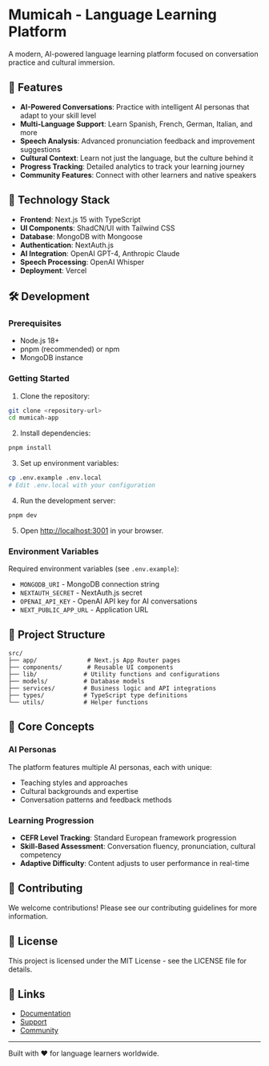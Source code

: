 # Mumicah - Language Learning Platform

A modern, AI-powered language learning platform focused on conversation practice and cultural immersion.

## 🌟 Features

- **AI-Powered Conversations**: Practice with intelligent AI personas that adapt to your skill level
- **Multi-Language Support**: Learn Spanish, French, German, Italian, and more
- **Speech Analysis**: Advanced pronunciation feedback and improvement suggestions
- **Cultural Context**: Learn not just the language, but the culture behind it
- **Progress Tracking**: Detailed analytics to track your learning journey
- **Community Features**: Connect with other learners and native speakers

## 🚀 Technology Stack

- **Frontend**: Next.js 15 with TypeScript
- **UI Components**: ShadCN/UI with Tailwind CSS
- **Database**: MongoDB with Mongoose
- **Authentication**: NextAuth.js
- **AI Integration**: OpenAI GPT-4, Anthropic Claude
- **Speech Processing**: OpenAI Whisper
- **Deployment**: Vercel

## 🛠️ Development

### Prerequisites

- Node.js 18+ 
- pnpm (recommended) or npm
- MongoDB instance

### Getting Started

1. Clone the repository:
```bash
git clone <repository-url>
cd mumicah-app
```

2. Install dependencies:
```bash
pnpm install
```

3. Set up environment variables:
```bash
cp .env.example .env.local
# Edit .env.local with your configuration
```

4. Run the development server:
```bash
pnpm dev
```

5. Open [http://localhost:3001](http://localhost:3001) in your browser.

### Environment Variables

Required environment variables (see `.env.example`):

- `MONGODB_URI` - MongoDB connection string
- `NEXTAUTH_SECRET` - NextAuth.js secret
- `OPENAI_API_KEY` - OpenAI API key for AI conversations
- `NEXT_PUBLIC_APP_URL` - Application URL

## 📁 Project Structure

```
src/
├── app/              # Next.js App Router pages
├── components/       # Reusable UI components
├── lib/             # Utility functions and configurations
├── models/          # Database models
├── services/        # Business logic and API integrations
├── types/           # TypeScript type definitions
└── utils/           # Helper functions
```

## 🎯 Core Concepts

### AI Personas

The platform features multiple AI personas, each with unique:
- Teaching styles and approaches
- Cultural backgrounds and expertise
- Conversation patterns and feedback methods

### Learning Progression

- **CEFR Level Tracking**: Standard European framework progression
- **Skill-Based Assessment**: Conversation fluency, pronunciation, cultural competency
- **Adaptive Difficulty**: Content adjusts to user performance in real-time

## 🤝 Contributing

We welcome contributions! Please see our contributing guidelines for more information.

## 📄 License

This project is licensed under the MIT License - see the LICENSE file for details.

## 🔗 Links

- [Documentation](https://docs.mumicah.com)
- [Support](https://support.mumicah.com)
- [Community](https://community.mumicah.com)

---

Built with ❤️ for language learners worldwide.
